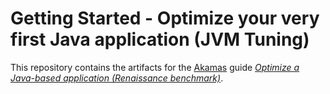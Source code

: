 # Getting Started - Optimize your very first Java application (JVM Tuning)

This repository contains the artifacts for the [Akamas][Site] guide *[Optimize a Java-based application (Renaissance benchmark)][AIAB-01]*.

[Site]: https://www.akamas.io/
[AIAB-01]: https://docs.akamas.io/quick-guides/quick-guides-aiab/aiab-01-optimize-a-java-based-application-renaissance-benchmark
